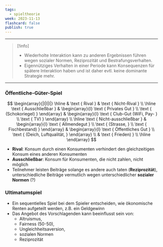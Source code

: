```yaml
---
tags:
  - spieltheorie
week: 2023-11-13
flashcard: false
publish: true
---
```

***

> [!info]
> - Wiederholte Interaktion kann zu anderen Ergebnissen führen wegen sozialer Normen, Reziprozität und Bestrafungsverhalten.
> - Eigennütziges Verhalten in einer Periode kann Konsequenzen für spätere Interaktion haben und ist daher evtl. keine dominante Strategie mehr.

***
### Öffentliche-Güter-Spiel

$$
\begin{array}{|l|l|l|}
\hline & \text { Rival } & \text { Nicht-Rival } \\
\hline \text { Ausschließbar } & \begin{array}{l}
\text { Privates Gut } \\
\text { (Schokoriegel) }
\end{array} & \begin{array}{l}
\text { Club-Gut (WiFi, Pay- } \\
\text { TV) }
\end{array} \\
\hline \text { Nicht-ausschließbar } & \begin{array}{l}
\text { Allmendegut } \\
\text { (Strasse, } \\
\text { Fischbestand) }
\end{array} & \begin{array}{l}
\text { Öffentliches Gut } \\
\text { (Deich, Luftqualität, }
\end{array} \\
& \text { Frieden) } \\
\hline
\end{array}
$$

- **Rival**: Konsum durch einen Konsumenten verhindert den gleichzeitigen Konsum eines anderen Konsumenten
- **Ausschließbar**: Konsum für Konsumenten, die nicht zahlen, nicht möglich
- Teilnehmer leisten Beiträge solange es andere auch taten (**Reziprozität**), unterschiedliche Beiträge vermutlich wegen unterschiedlicher **sozialer Normen** (?)

### Ultimatumspiel
- Ein sequentielles Spiel bei dem Spieler entscheiden, wie ökonomische Renten aufgeteilt werden, z.B. ein Geldgewinn
- Das Angebot des Vorschlagenden kann beeinflusst sein von:
	- Altruismus,
	- Fairness (50-50),
	- Ungleichheitsaversion,
	- sozialen Normen
	- Reziprozität

